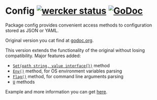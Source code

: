 # Config [![wercker status](https://app.wercker.com/status/434dc06bfabf5b12bc5e25bcac109e38/s/ "wercker status")](https://app.wercker.com/project/bykey/434dc06bfabf5b12bc5e25bcac109e38) [![GoDoc](https://godoc.org/github.com/olebedev/config?status.png)](https://godoc.org/github.com/olebedev/config)

Package config provides convenient access methods to configuration
stored as JSON or YAML.

Original version you cat find at [godoc.org](http://godoc.org/github.com/moraes/config).

This version extends the functionality of the original without losing compatibility.
Major features added:

- [`Set(path string, value interface{})`](http://godoc.org/github.com/olebedev/config#Config.Set) method
- [`Env()`](http://godoc.org/github.com/olebedev/config#Config.Env) method, for OS environment variables parsing
- [`Flag()`](http://godoc.org/github.com/olebedev/config#Config.Flag) method, for command line arguments parsing
- [`U`](https://godoc.org/github.com/olebedev/config#Config.UBool) methods

Example and more information you can get [here](http://godoc.org/github.com/olebedev/config).
